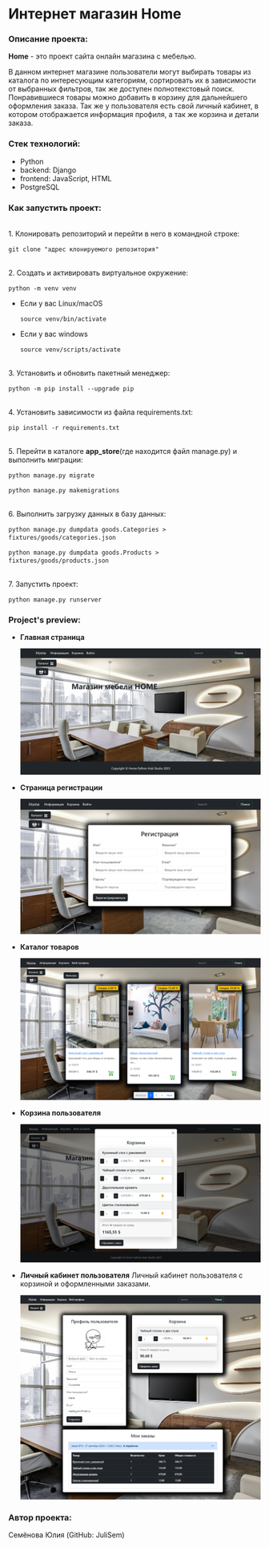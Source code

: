 # Интернет магазин Home
### Описание проекта:

**Home** - это проект сайта онлайн магазина с мебелью.

В данном интернет магазине пользователи могут выбирать товары из каталога 
по интересующим категориям, сортировать их в зависимости от выбранных фильтров, 
так же доступен полнотекстовый поиск. Понравившиеся товары можно добавить в корзину 
для дальнейшего оформления заказа. Так же у пользователя есть свой личный 
кабинет, в котором отображается информация профиля, а так же корзина и детали заказа.


### Стек технологий:

- Python
- backend: Django
- frontend: JavaScript, HTML
- PostgreSQL

### Как запустить проект:

<br>1. Клонировать репозиторий и перейти в него в командной строке:

```
git clone "адрес клонируемого репозитория"
```

<br>2. Cоздать и активировать виртуальное окружение:

```
python -m venv venv
```

* Если у вас Linux/macOS

    ```
    source venv/bin/activate
    ```

* Если у вас windows

    ```
    source venv/scripts/activate
    ```

<br>3. Установить и обновить пакетный менеджер:

```
python -m pip install --upgrade pip
```

<br>4. Установить зависимости из файла requirements.txt:

```
pip install -r requirements.txt
```

<br>5. Перейти в каталоге **app_store**(где находится файл manage.py) и 
выполнить миграции:

```
python manage.py migrate
```
```
python manage.py makemigrations
```

<br>6. Выполнить загрузку данных в базу данных:

```
python manage.py dumpdata goods.Categories > fixtures/goods/categories.json
```
```
python manage.py dumpdata goods.Products > fixtures/goods/products.json
```

<br>7. Запустить проект:

```
python manage.py runserver
```

### Project's preview:

* **Главная страница**
  
    ![Главная страница!](preview/main_page.png)

* **Страница регистрации**
 
    ![Страница регистрации!](preview/registration.png)

* **Каталог товаров**
  
    ![Каталог товаров!](preview/catalog.png)

* **Корзина пользователя**

    ![Корзина пользователя!](preview/cart.png)

* **Личный кабинет пользователя**
  Личный кабинет пользователя с корзиной и оформленными заказами.

    ![Личный кабинет пользователя!](preview/profile.png)

### Автор проекта:

Семёнова Юлия (GitHub: JuliSem)
